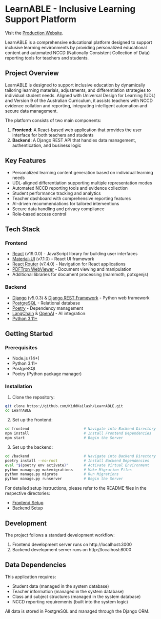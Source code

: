 # LearnABLE - Inclusive Learning Support Platform
Visit the [Production Website](https://learn-able.vercel.app/).

LearnABLE is a comprehensive educational platform designed to support inclusive learning environments by providing personalized educational content and automated NCCD (Nationally Consistent Collection of Data) reporting tools for teachers and students.

## Project Overview

LearnABLE is designed to support inclusive education by dynamically tailoring learning materials, adjustments, and differentiation strategies to individual student needs. Aligned with Universal Design for Learning (UDL) and Version 9 of the Australian Curriculum, it assists teachers with NCCD evidence collation and reporting, integrating intelligent automation and secure data management.

The platform consists of two main components:

1. **Frontend**: A React-based web application that provides the user interface for both teachers and students
2. **Backend**: A Django REST API that handles data management, authentication, and business logic

## Key Features

- Personalized learning content generation based on individual learning needs
- UDL-aligned differentiation supporting multiple representation modes
- Automated NCCD reporting tools and evidence collection
- Student performance tracking and analytics
- Teacher dashboard with comprehensive reporting features
- AI-driven recommendations for tailored interventions
- Secure data handling and privacy compliance
- Role-based access control

## Tech Stack

### Frontend
- [React](https://reactjs.org/) (v19.0.0) - JavaScript library for building user interfaces
- [Material-UI](https://mui.com/) (v7.1.0) - React UI framework
- [React Router](https://reactrouter.com/) (v7.4.0) - Navigation for React applications
- [PDFTron WebViewer](https://www.pdftron.com/webviewer/) - Document viewing and manipulation
- Additional libraries for document processing (mammoth, pptxgenjs)

### Backend
- [Django](https://www.djangoproject.com/) (v5.0.3) & [Django REST Framework](https://www.django-rest-framework.org/) - Python web framework
- [PostgreSQL](https://www.postgresql.org/) - Relational database
- [Poetry](https://python-poetry.org/) - Dependency management
- [LangChain](https://www.langchain.com/) & [OpenAI](https://openai.com/) - AI integration
- [Python 3.11+](https://www.python.org/)

## Getting Started

### Prerequisites

- Node.js (14+)
- Python 3.11+
- PostgreSQL
- Poetry (Python package manager)

### Installation

1. Clone the repository:
```bash
git clone https://github.com/KiddKailash/LearnABLE.git
cd LearnABLE
```

2. Set up the frontend:
```bash
cd frontend                         # Navigate into Backend Directory
npm install                         # Install Frontend Dependencies
npm start                           # Begin the Server
```

3. Set up the backend:
```bash
cd /backend                         # Navigate into Backend Directory
poetry install --no-root            # Install Backend Dependencies
eval "$(poetry env activate)"       # Activate Virtual Environment
python manage.py makemigrations     # Make Migration Files
python manage.py migrate            # Run Migrations
python manage.py runserver          # Begin the Server
```

For detailed setup instructions, please refer to the README files in the respective directories:
- [Frontend Setup](frontend/README.md)
- [Backend Setup](backend/README.md)

## Development

The project follows a standard development workflow:

1. Frontend development server runs on http://localhost:3000
2. Backend development server runs on http://localhost:8000

## Data Dependencies

This application requires:
- Student data (managed in the system database)
- Teacher information (managed in the system database)
- Class and subject structures (managed in the system database)
- NCCD reporting requirements (built into the system logic)

All data is stored in PostgreSQL and managed through the Django ORM.

